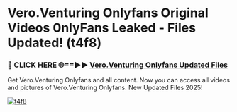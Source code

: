# Vero.Venturing Onlyfans Original Videos 0nlyFans Leaked - Files Updated! (t4f8)

<h3>🔴 CLICK HERE 🌐==►► <a href="https://tinyurl.com/ehrbuxhb" rel="nofollow">Vero.Venturing Onlyfans Updated Files</a></h3>

Get Vero.Venturing Onlyfans and all content. Now you can access all videos and pictures of Vero.Venturing Onlyfans. New Updated Files 2025!

[![t4f8](https://i.imgur.com/lVYEuWS.gif)](https://tinyurl.com/ehrbuxhb)
